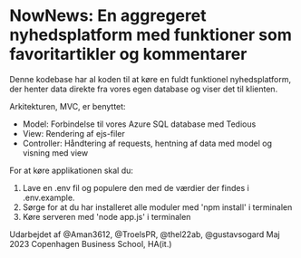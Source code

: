 # NowNews: En aggregeret nyhedsplatform med funktioner som favoritartikler og kommentarer
Denne kodebase har al koden til at køre en fuldt funktionel nyhedsplatform, der henter data direkte fra vores egen database og viser det til klienten.

Arkitekturen, MVC, er benyttet:
- Model: Forbindelse til vores Azure SQL database med Tedious
- View: Rendering af ejs-filer
- Controller: Håndtering af requests, hentning af data med model og visning med view

For at køre applikationen skal du:
1. Lave en .env fil og populere den med de værdier der findes i .env.example.
2. Sørge for at du har installeret alle moduler med 'npm install' i terminalen
3. Køre serveren med 'node app.js' i terminalen

Udarbejdet af @Aman3612, @TroelsPR, @thel22ab, @gustavsogard
Maj 2023
Copenhagen Business School, HA(it.)